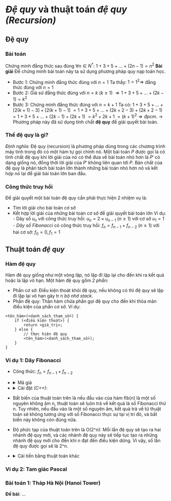 # _Đệ quy_ và thuật toán _đệ quy (Recursion)_

## Đệ quy

### Bài toán

Chứng minh đẳng thức sau đúng $\forall n \in N^*$:
$1 + 3 + 5 + ... + (2n - 1) = n^2$
**Bài giải**
Để chứng minh bài toán này ta sử dụng phương pháp quy nạp toán học.

- Bước 1: Chứng minh đẳng thức đúng với $n=1$
  Ta thấy: $1=1^2 \Rightarrow$ đẳng thức đúng với $n=1$
- Bước 2: Giả sử đẳng thức đúng với $n=k$ $(k\geqslant1)$
  $\Rightarrow 1 + 3 + 5 + ... + (2k - 1) = k^2$
- Bước 3: Chứng minh đẳng thức đúng với $n=k+1$
  Ta có:
  $1 + 3 + 5 + ... + [2(k+1) - 3] + [2(k + 1) - 1]$
  $= 1 + 3 + 5 + ... + (2k + 2 - 3) + (2k + 2 - 1)$
  $= 1 + 3 + 5 + ... + (2k -1) + (2k +1)$
  $=k^2 + 2k +1$
  $= (k+1)^2 \Rightarrow đpcm$.
  $\rightarrow$ Phương pháp này đã sử dụng tính chất **đệ quy** để giải quyết bài toán.

### Thế đệ quy là gì?

_Định nghĩa:_ Đệ quy (recursion) là phương pháp dùng trong các chương trình máy tính trong đó có một hàm tự gọi chính nó.
Một bài toán $P$ được gọi là có tính chất đệ quy khi lời giải của nó có thể đưa về bài toán nhỏ hơn là $P'$ có dạng giống nó, đồng thời lời giải của $P'$ không liên quan tới $P$. Bản chất của đệ quy là phân tách bài toán lớn thành những bài toán nhỏ hơn nó và kết hợp nó lại để giải bài toán lớn ban đầu.

### Công thức truy hồi

Để giải quyết một bài toán đệ quy cần phải thực hiện 2 nhiệm vụ là:

- Tìm lời giải cho bài toán cơ sở
- Kết hợp lời giải của những bài toán cơ sở để giải quyết bài toán lớn
  Ví dụ: - Dãy số $u_{n}$ với công thức truy hồi:
  $u_{n} = 2 \times u_{n-1}$ $(n\geqslant1)$
  với cơ sở $u_{1} = 1$ - _Dãy số Fibonacci_ có công thức truy hồi:
  $f_{n}=f_{n-1} + f_{n-2}$ $(n\geqslant1)$
  với hai cơ sở: $f_{0} =0, f_{1} = 1$

## Thuật toán _đệ quy_

### Hàm đệ quy

Hàm đê quy giống như một vòng lặp, nó lặp đi lặp lại cho đến khi ra kết quả hoặc là lặp vô hạn.
Một hàm đệ quy gồm _2 phần_:

- Phần cơ sở: Điều kiện thoát khỏi đệ quy, nếu không có thì đệ quy sẽ lặp đi lặp lại vô hạn gây tr n _bộ nhớ stack_.
- Phần đệ quy: Thân hàm chứa phần gọi đệ quy cho đến khi thỏa mãn điều kiện của phần cơ sở.
  Ví dụ:

```
<tên_hàm>(<danh_sách_tham_số>) {
    if (<điều kiện thoát>) {
        return <giá_trị>;
    } else {
        // thực hiện đệ quy
        <tên_hàm>(<danh_sách_tham_số>);
    }
}
```

### Ví dụ 1: Dãy Fibonacci

- Công thức: $f_{n}=f_{n-1} + f_{n-2}$
- <details>
  <summary>Mã giả</summary>
  ```
  fib(n) {
    if (n <= 2) return 1;
    else return fib(n-1) + fib(n-2);
  }
  ```
  </details>
- <details>
  <summary>Cài đặt <i>(C++)</i>:</summary>
    ```
    long long fib(long long n) {
      if (n <= 2) {
        return 1;
      }
      return fib(n-1) + fib(n-2);
    }
    ```
  </details>
- Bất biến của thuật toán trên là nếu đầu vào của hàm fib(n) là một số nguyên không âm n, thuật toán sẽ luôn trả về kết quả là số Fibonacci thứ n. Tuy nhiên, nếu đầu vào là một số nguyên âm, kết quả trả về từ thuật toán sẽ không tương ứng với số Fibonacci thực sự tại vị trí đó, và bất biến này không còn đúng nữa.
- Độ phức tạp của thuật toán trên là O(2^n): Mỗi lần đệ quy sẽ tạo ra hai nhánh đệ quy mới, và các nhánh đệ quy này sẽ tiếp tục tạo ra những nhánh đệ quy mới cho đến khi n đạt đến điều kiện dừng. Vì vậy, số lần đệ quy được gọi sẽ là 2^n.
- <details>
  <summary>Cải tiến bằng thuật toán khác</summary>
  ```
  long long fib(int n) {
    long long f[n+1];
    f[0] = f[1] = f[2] = 1;
    for (int i = 3; i <= n; i++) {
      f[i] = f[i-1] + f[i-2];
    }

  return f[n];
  }

  ```
  Độ phức tạp của thuật toán là O(n)
  </details>
  ```

### Ví dụ 2: Tam giác Pascal

### Bài toán 1: Tháp Hà Nội (Hanoi Tower)

**Đề bài**: ...
